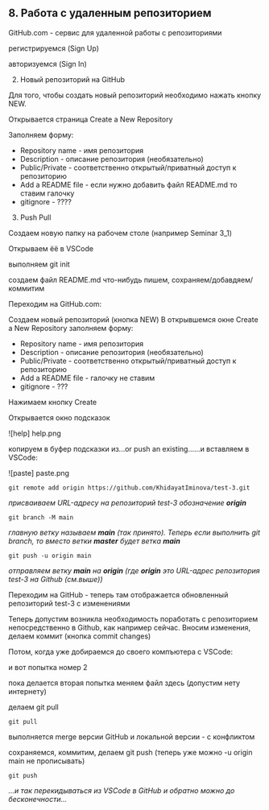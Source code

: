 ## 8. Работа с удаленным репозиторием 

GitHub.com - сервис для удаленной работы с репозиториями

регистрируемся (Sign Up)

авторизуемся (Sign In)

2. Новый репозиторий на GitHub

Для того, чтобы создать новый репозиторий необходимо нажать кнопку NEW.

Открывается страница Create a New Repository

Заполняем форму:

- Repository name - имя репозитория
- Description - описание репозитория (необязательно)
- Public/Private - соответственно открытый/приватный доступ к репозиторию
- Add a README file - если нужно добавить файл README.md то ставим галочку
- gitignore - ????




3. Push Pull

Создаем новую папку на рабочем столе (например Seminar 3_1)

Открываем ёё в VSCode

выполняем git init

создаем файл README.md
что-нибудь пишем, сохраняем/добавдяем/коммитим 

Переходим на GitHub.com:

Создаем новый репозиторий (кнопка NEW)
В открывшемся окне Create a New Repository заполняем форму:

- Repository name - имя репозитория
- Description - описание репозитория (необязательно)
- Public/Private - соответственно открытый/приватный доступ к репозиторию
- Add a README file - галочку не ставим
- gitignore - ???

Нажимаем кнопку Create

Открывается окно подсказок

![help] help.png

копируем в буфер подсказки из...or push an existing......и вставляем в VSCode:

![paste] paste.png

    git remote add origin https://github.com/KhidayatIminova/test-3.git  

*присваиваем URL-адресу на репозиторий test-3 обозначение **origin***

    git branch -M main

*главную ветку называем **main** (так принято). Теперь если выполнить git branch, то вместо ветки **master** будет  ветка **main***

    git push -u origin main

*отправляем ветку **main** на **origin** (где **origin** это URL-адрес репозитория test-3 на Github (см.выше))*

Переходим на GitHub - теперь там отображается обновленный репозиторий test-3 с изменениями

Теперь допустим возникла необходимость поработать с репозиторием непосредственно в Github, как например сейчас.
   Вносим изменения, делаем коммит (кнопка commit changes)

Потом, когда уже добираемся до своего компъютера с VSCode:


и вот попытка номер 2

пока делается вторая попытка меняем файл здесь (допустим нету интернету)

делаем git pull

    git pull

выполняется merge версии GitHub и локальной версии - с конфликтом

сохраняемся, коммитим, делаем git push (теперь уже можно -u origin main не прописывать)

    git push

*...и так перекидываться из VSCode в GitHub и обратно можно до бесконечности...*


